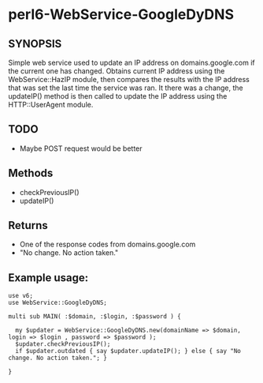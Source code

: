 # perl6-WebService-GoogleDyDNS 

## SYNOPSIS

Simple web service used to update an IP address on domains.google.com if the current one has changed.
Obtains current IP address using the WebService::HazIP module, then compares the results with the IP
address that was set the last time the service was ran.  It there was a change, the updateIP() method
is then called to update the IP address using the HTTP::UserAgent module.

## TODO
 * Maybe POST request would be better

## Methods
 * checkPreviousIP()
 * updateIP()

## Returns
* One of the response codes from domains.google.com
* "No change. No action taken."

## Example usage:

```
use v6;
use WebService::GoogleDyDNS;

multi sub MAIN( :$domain, :$login, :$password ) {

  my $updater = WebService::GoogleDyDNS.new(domainName => $domain, login => $login , password => $password );
  $updater.checkPreviousIP();
  if $updater.outdated { say $updater.updateIP(); } else { say "No change. No action taken."; }

}
```

